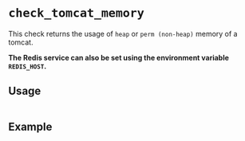 # `check_tomcat_memory`

This check returns the usage of `heap` or `perm (non-heap)` memory of a tomcat.



**The Redis service can also be set using the environment variable `REDIS_HOST`.**


## Usage

```bash

```

## Example
```bash

```
